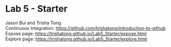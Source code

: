 # Lab 5 - Starter
Jason Bui and Trisha Tong <br>
Continuous Integration: https://github.com/trishatong/introduction-to-github <br>
Expose page: https://trishatong.github.io/Lab5_Starter/expose.html <br>
Explore page: https://trishatong.github.io/Lab5_Starter/explore.html
